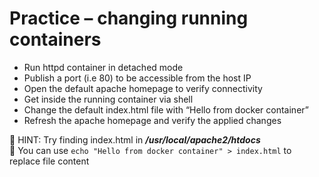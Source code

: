 # Practice – changing running containers​

 - Run httpd container in detached mode​
 - Publish a port (i.e 80) to be accessible from the host IP​
 - Open the default apache homepage to verify connectivity​
 - Get inside the running container via shell​
 - Change the default index.html file with “Hello from docker container”​
 - Refresh the apache homepage and verify the applied changes​

:whale: HINT: Try finding index.html in ***/usr/local/apache2/htdocs***  
:whale: You can use `echo "Hello from docker container" > index.html` to replace file content​